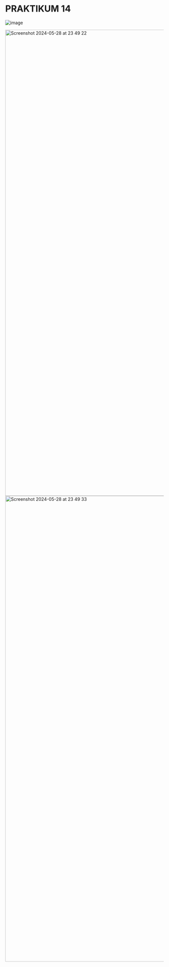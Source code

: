 # PRAKTIKUM 14

![image](https://github.com/alexandravoit/ANDMETURVE-2024/assets/145194484/bedc8ada-a62b-4129-abbb-4cf772298b4f)


<img width="1483" alt="Screenshot 2024-05-28 at 23 49 22" src="https://github.com/alexandravoit/ANDMETURVE-2024/assets/145194484/cc3300a7-4190-4767-831c-0801c1276153">
<img width="1482" alt="Screenshot 2024-05-28 at 23 49 33" src="https://github.com/alexandravoit/ANDMETURVE-2024/assets/145194484/a1c2e09b-b991-48ba-bbc4-189e7b6ecf6d">
